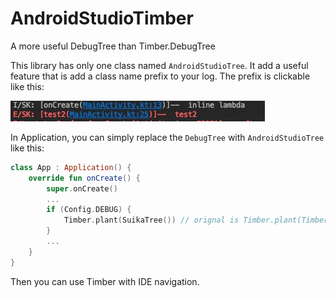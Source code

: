 # AndroidStudioTimber
A more useful DebugTree than Timber.DebugTree

This library has only one class named `AndroidStudioTree`. It add a useful feature that is add a class name prefix to your log. The prefix is clickable like this:

![sample](https://github.com/z2058550226/AndroidStudioTimber/blob/master/sample.png) 

In Application, you can simply replace the `DebugTree` with `AndroidStudioTree` like this:

```kotlin
class App : Application() {
    override fun onCreate() {
        super.onCreate()
        ...
        if (Config.DEBUG) {
            Timber.plant(SuikaTree()) // orignal is Timber.plant(Timber.DebugTree())
        }
        ...
    }
}
```

Then you can use Timber with IDE navigation.
